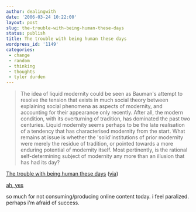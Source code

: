 ```yaml
---
author: dealingwith
date: '2006-03-24 10:22:00'
layout: post
slug: the-trouble-with-being-human-these-days
status: publish
title: The trouble with being human these days
wordpress_id: '1149'
categories:
 - change
 - random
 - thinking
 - thoughts
 - tyler durden
---
```


> The idea of liquid modernity could be seen as Bauman's attempt to resolve the tension that exists in much social theory between explaining social phenomena as aspects of modernity, and accounting for their appearance only recently. After all, the modern condition, with its overturning of tradition, has dominated the past two centuries. Liquid modernity seems perhaps to be the late realisation of a tendency that has characterised modernity from the start. What remains at issue is whether the 'solid'institutions of prior modernity were merely the residue of tradition, or pointed towards a more enduring potential of modernity itself. Most pertinently, is the rational self-determining subject of modernity any more than an illusion that has had its day?

[The trouble with being human these days](http://www.culturewars.org.uk/2004-02/identity.htm) ([via](http://www.purselipsquarejaw.org/2006/03/attempt-to-get-my-brain-to-unclench.php))

[ah, yes](/2006/02/20/random-2/ "tonight i was onceagain lamenting the lack of tools we have for dealing with what has become anexponential rate of collective change in our lives")

so much for not consuming/producing online content today. i feel paralized. perhaps i'm afraid of success.
